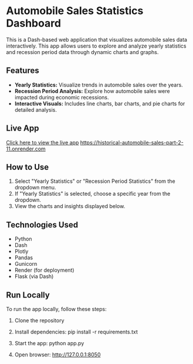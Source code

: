 # Automobile Sales Statistics Dashboard

This is a Dash-based web application that visualizes automobile sales data interactively. This app allows users to explore and analyze yearly statistics and recession period data through dynamic charts and graphs. 

## Features
- **Yearly Statistics:** Visualize trends in automobile sales over the years.
- **Recession Period Analysis:** Explore how automobile sales were impacted during economic recessions.
- **Interactive Visuals:** Includes line charts, bar charts, and pie charts for detailed analysis.

## Live App
[Click here to view the live app](https://historical-automobile-sales-part-2-11.onrender.com)
https://historical-automobile-sales-part-2-11.onrender.com

## How to Use
1. Select "Yearly Statistics" or "Recession Period Statistics" from the dropdown menu.
2. If "Yearly Statistics" is selected, choose a specific year from the dropdown.
3. View the charts and insights displayed below.

## Technologies Used
- Python
- Dash
- Plotly
- Pandas
- Gunicorn
- Render (for deployment)
- Flask (via Dash) 

## Run Locally
To run the app locally, follow these steps:
1. Clone the repository

2. Install dependencies:
pip install -r requirements.txt

3. Start the app:
python app.py

4. Open browser:
http://127.0.0.1:8050


